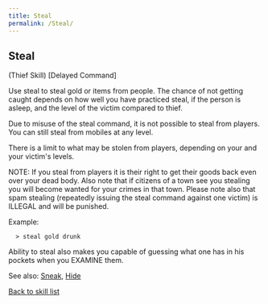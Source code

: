 ```yaml
---
title: Steal
permalink: /Steal/
---
```


## Steal

(Thief Skill) \[Delayed Command\]

Use steal to steal gold or items from people. The chance of not getting
caught depends on how well you have practiced steal, if the person is
asleep, and the level of the victim compared to thief.

Due to misuse of the steal command, it is not possible to steal from
players. You can still steal from mobiles at any level.

There is a limit to what may be stolen from players, depending on your
and your victim's levels.

NOTE: If you steal from players it is their right to get their goods
back even over your dead body. Also note that if citizens of a town see
you stealing you will become wanted for your crimes in that town. Please
note also that spam stealing (repeatedly issuing the steal command
against one victim) is ILLEGAL and will be punished.

Example:

`  > steal gold drunk`

Ability to steal also makes you capable of guessing what one has in his
pockets when you EXAMINE them.

See also: [Sneak](Sneak "wikilink"), [Hide](Hide "wikilink")

[Back to skill list](Skill "wikilink")